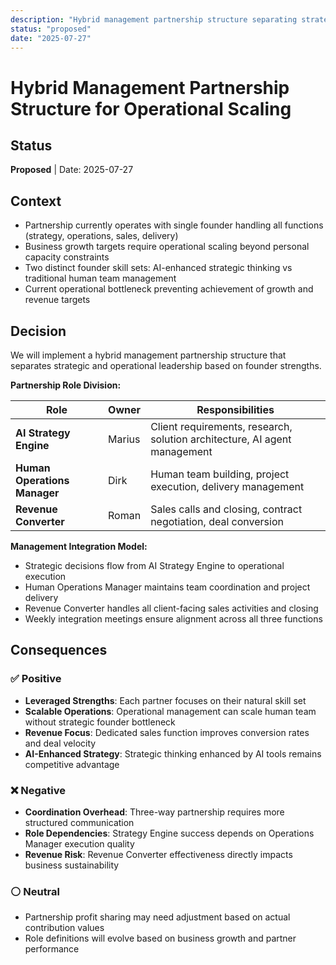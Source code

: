 ```yaml
---
description: "Hybrid management partnership structure separating strategic and operational leadership based on founder strengths"
status: "proposed"
date: "2025-07-27"
---
```


# Hybrid Management Partnership Structure for Operational Scaling

## Status

**Proposed** | Date: 2025-07-27

## Context

- Partnership currently operates with single founder handling all functions (strategy, operations, sales, delivery)
- Business growth targets require operational scaling beyond personal capacity constraints
- Two distinct founder skill sets: AI-enhanced strategic thinking vs traditional human team management
- Current operational bottleneck preventing achievement of growth and revenue targets

## Decision

We will implement a hybrid management partnership structure that separates strategic and operational leadership based on founder strengths.

**Partnership Role Division:**

| Role | Owner | Responsibilities |
| --- | --- | --- |
| **AI Strategy Engine** | Marius | Client requirements, research, solution architecture, AI agent management |
| **Human Operations Manager** | Dirk | Human team building, project execution, delivery management |
| **Revenue Converter** | Roman | Sales calls and closing, contract negotiation, deal conversion |

**Management Integration Model:**
- Strategic decisions flow from AI Strategy Engine to operational execution
- Human Operations Manager maintains team coordination and project delivery
- Revenue Converter handles all client-facing sales activities and closing
- Weekly integration meetings ensure alignment across all three functions

## Consequences

### ✅ Positive
- **Leveraged Strengths**: Each partner focuses on their natural skill set
- **Scalable Operations**: Operational management can scale human team without strategic founder bottleneck
- **Revenue Focus**: Dedicated sales function improves conversion rates and deal velocity
- **AI-Enhanced Strategy**: Strategic thinking enhanced by AI tools remains competitive advantage

### ❌ Negative
- **Coordination Overhead**: Three-way partnership requires more structured communication
- **Role Dependencies**: Strategy Engine success depends on Operations Manager execution quality
- **Revenue Risk**: Revenue Converter effectiveness directly impacts business sustainability

### ⚪ Neutral
- Partnership profit sharing may need adjustment based on actual contribution values
- Role definitions will evolve based on business growth and partner performance